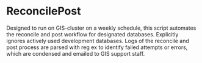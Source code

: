 # ReconcilePost

Designed to run on GIS-cluster on a weekly schedule, this script automates the reconcile and post workflow for designated databases. Explicitly ignores actively used development databases.
Logs of the reconcile and post process are parsed with reg ex to identify failed attempts or errors, which are condensed and emailed to GIS support staff.

